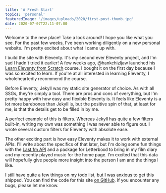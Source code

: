 ```yaml
---
title: 'A Fresh Start'
topics: 'personal'
featuredImage: '/images/uploads/2020/first-post-thumb.jpg'
date: 2020-07-07T22:11-07:00
---
```


Welcome to the new place! Take a look around! I hope you like what you see. For the past few weeks, I've been working diligently on a new personal website. I'm pretty excited about what I came up with.

I build the site with Eleventy. It's my second ever Eleventy project, and I'm sad I hadn't tried it earlier! A few weeks ago, @hankchizljaw launched his [Learn Eleventy from Scratch](https://piccalil.li/course/learn-eleventy-from-scratch/) course. I bought it on the first day because I was so excited to learn. If you're at all interested in learning Eleventy, I wholeheartedly recommend the course.

Before Eleventy, Jekyll was my static site generator of choice. As with all SSGs, they're simply a tool. There are pros and cons of everything, but I'm pretty happy with how easy and flexible Eleventy is. It feels like Eleventy is a lot more barebones than Jekyll is, but the positive spin of that, at least for me, is that the details get to be filled in by me.

A perfect example of this is filters. Whereas Jekyll has quite a few filters built-in, writing my own was something I was never able to figure out. I wrote several custom filters for Eleventy with absolute ease.

The other exciting part is how easy Eleventy makes it to work with external APIs. I'll write about the specifics of that later, but I'm doing some fun things with the [Last.fm API](https://www.last.fm/api/) and a package for Letterboxd to bring in my film diary and my recently played music for the home page. I'm excited that this data will hopefully give people more insight into the person I am and the things I like.

I still have quite a few things on my todo list, but I was anxious to get this shipped. You can find the code for this site [on GitHub](https://github.com/smithtimmytim/smithtimmytim.com). If you encounter any bugs, please let me know.
